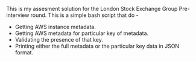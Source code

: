 This is my assesment solution for the London Stock Exchange Group Pre-interview round. 
This is a simple bash script that do -

  - Getting AWS instance metadata.
  - Getting AWS metadata for particular key of metadata.
  - Validating the presence of that key.
  - Printing either the full metadata or the particular key data in JSON format. 
